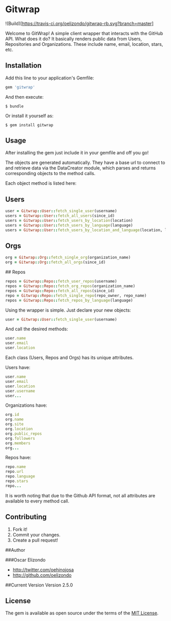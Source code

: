 # Gitwrap

!(Build)[https://travis-ci.org/oelizondo/gitwrap-rb.svg?branch=master]

Welcome to GitWrap! A simple client wrapper that interacts with the GitHub API. What does it do? It basically renders public data from Users, Repositories and Organizations. These include name, email, location, stars, etc.

## Installation

Add this line to your application's Gemfile:

```ruby
gem 'gitwrap'
```

And then execute:

    $ bundle

Or install it yourself as:

    $ gem install gitwrap

## Usage

After installing the gem just include it in your gemfile and off you go!

The objects are generated automatically. They have a base url to connect to and retrieve data via the DataCreator module, which parses and returns corresponding objects to the method calls.

Each object method is listed here:

## Users
```ruby
user = Gitwrap::User::fetch_single_user(username)
users = Gitwrap::User::fetch_all_users(since_id)
users = Gitwrap::User::fetch_users_by_location(location)
users = Gitwrap::User::fetch_users_by_language(language)
users = Gitwrap::User::fetch_users_by_location_and_language(location, language)
```

## Orgs
```ruby
org = Gitwrap::Org::fetch_single_org(organization_name)
org = Gitwrap::Org::fetch_all_orgs(since_id)
```
## Repos
```ruby
repos = Gitwrap::Repo::fetch_user_repos(username)
repos = Gitwrap::Repo::fetch_org_repos(organization_name)
repos = Gitwrap::Repo::fetch_all_repos(since_id)
repo = Gitwrap::Repo::fetch_single_repo(repo_owner, repo_name)
repos = Gitwrap::Repo::fetch_repos_by_language(language)
```

Using the wrapper is simple. Just declare your new objects:
```ruby
user = Gitwrap::User::fetch_single_user(username)
```
And call the desired methods:
```ruby
user.name
user.email
user.location
```

Each class (Users, Repos and Orgs) has its unique attributes.

Users have:

```ruby
user.name
user.email
user.location
user.username
user...
```
Organizations have:

```ruby
org.id
org.name
org.site
org.location
org.public_repos
org.followers
org.members
org...
```

Repos have:
```ruby
repo.name
repo.url
repo.language
repo.stars
repo...
```

It is worth noting that due to the Github API format, not all attributes are available to every method call.

## Contributing

1. Fork it!
2. Commit your changes.
3. Create a pull request!

##Author

###Oscar Elizondo

* http://twitter.com/oehinojosa
* http://github.com/oelizondo

##Current Version
Version 2.5.0

## License

The gem is available as open source under the terms of the [MIT License](http://opensource.org/licenses/MIT).
